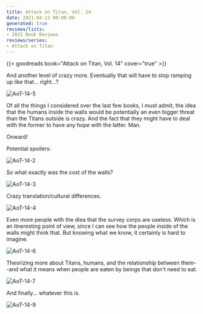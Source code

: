 ```yaml
---
title: Attack on Titan, Vol. 14
date: 2021-04-13 00:00:00
generated: true
reviews/lists:
- 2021 Book Reviews
reviews/series:
- Attack on Titan
---
```

{{< goodreads book="Attack on Titan, Vol. 14" cover="true" >}}

And another level of crazy more. Eventually that will have to stop ramping up like that... right...?  

![AoT-14-5](/embeds/books/attachments/aot-14-5.png)  

<!--more-->

Of all the things I considered over the last few books, I must admit, the idea that the humans inside the walls would be potentially an even bigger threat than the Titans outside is crazy. And the fact that they might have to deal with the former to have any hope with the latter. Man.  

Onward!  

Potential spoilers:  

![AoT-14-2](/embeds/books/attachments/aot-14-2.png)  

So what exactly was the cost of the walls?  

![AoT-14-3](/embeds/books/attachments/aot-14-3.png)  

Crazy translation/cultural differences.  

![AoT-14-4](/embeds/books/attachments/aot-14-4.png)  

Even more people with the diea that the survey corps are useless. Which is an itneresting point of view, since I can see how the people inside of the walls might think that. But knowing what we know, it certainly is hard to imagine.  

![AoT-14-6](/embeds/books/attachments/aot-14-6.png)  

Theorizing more about Titans, humans, and the relationship between them--and what it means when people are eaten by beings that don't need to eat.  

![AoT-14-7](/embeds/books/attachments/aot-14-7.png)  

And finally... whatever this is.  

![AoT-14-9](/embeds/books/attachments/aot-14-9.png)


